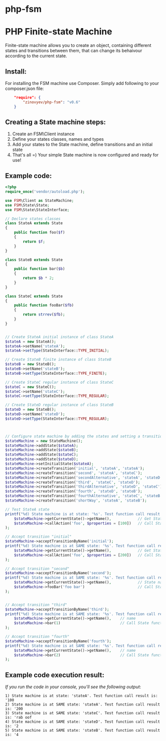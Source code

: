 php-fsm
=======

# PHP Finite-state Machine

Finite-state machine allows you to create an object, containing different states and transitions between them,
that can change its behaivour according to the current state.

## Install:

For installing the FSM machine use Composer. Simply add following to your composer.json file:
```json
    "require": {
        "zinovyev/php-fsm": "v0.6"
    }
```

## Creating a State machine steps:
1. Create an FSM\Client instance
2. Define your states classes, names and types
3. Add your states to the State machine, define transitions and an initial state
4. That's all =) Your simple State machine is now configured and ready for use!

## Example code:
```php
<?php
require_once('vendor/autoload.php');

use FSM\Client as StateMachine;
use FSM\State\State;
use FSM\State\StateInterface;

// Declare states classes
class StateA extends State
{
    public function foo($f)
    {
        return $f;
    }
}

class StateB extends State
{
    public function bar($b)
    {
        return $b * 2;
    }
}

class StateC extends State
{
    public function fooBar($fb)
    {
        return strrev($fb);
    }
}


// Create StateA initial instance of class StateA
$stateA = new StateA();
$stateA->setName('stateA');
$stateA->setType(StateInterface::TYPE_INITIAL);

// Create StateB finite instance of class StateB
$stateB = new StateB();
$stateB->setName('stateB');
$stateB->setType(StateInterface::TYPE_FINITE);

// Create StateC regular instance of class StateC
$stateC = new StateC();
$stateC->setName('stateC');
$stateC->setType(StateInterface::TYPE_REGULAR);

// Create StateD regular instance of class StateB
$stateD = new StateB();
$stateD->setName('stateD');
$stateD->setType(StateInterface::TYPE_REGULAR);



// Configure state machine by adding the states and setting a transition
$stateMachine = new StateMachine();
$stateMachine->addState($stateA);
$stateMachine->addState($stateB);
$stateMachine->addState($stateC);
$stateMachine->addState($stateD);
$stateMachine->setInitialState($stateA);
$stateMachine->createTransition('initial', 'stateA', 'stateA');
$stateMachine->createTransition('second', 'stateA', 'stateC');
$stateMachine->createTransition('secondAlternative', 'stateA', 'stateD');
$stateMachine->createTransition('third', 'stateC', 'stateD');
$stateMachine->createTransition('thirdAlternative', 'stateD', 'stateC');
$stateMachine->createTransition('fourth', 'stateD', 'stateB');
$stateMachine->createTransition('fourthAlternative', 'stateC', 'stateB');
$stateMachine->createTransition('shortWay', 'stateA', 'stateB');

// Test StateA state
printf("%d) State machine is at state: '%s'. Test function call result is: '%s\n", 1,
    $stateMachine->getCurrentState()->getName(),            // Get State name
    $stateMachine->callAction('foo', $properties = [100])   // Call State function
);

// Accept transition "initial"
$stateMachine->acceptTransitionByName('initial');
printf("%d) State machine is at SAME state: '%s'. Test function call result is: '%s\n", 2,
    $stateMachine->getCurrentState()->getName(),            // Get State name
    $stateMachine->callAction('foo', $properties = [200])   // Call State function
);

// Accept transition "second"
$stateMachine->acceptTransitionByName('second');
printf("%d) State machine is at SAME state: '%s'. Test function call result is: '%s\n", 3,
    $stateMachine->getCurrentState()->getName(),            // State name
    $stateMachine->fooBar('foo bar')                        // Call State function
);


// Accept transition "third"
$stateMachine->acceptTransitionByName('third');
printf("%d) State machine is at SAME state: '%s'. Test function call result is: '%s\n", 4,
    $stateMachine->getCurrentState()->getName(),    // name
    $stateMachine->bar(1)                           // Call State function
);

// Accept transition "fourth"
$stateMachine->acceptTransitionByName('fourth');
printf("%d) State machine is at SAME state: '%s'. Test function call result is: '%s\n", 5,
    $stateMachine->getCurrentState()->getName(),    // name
    $stateMachine->bar(2)                           // Call State function
);
```

## Example code execution result:

*If you run the code in your console, you'll see the following output*:
```
1) State machine is at state: 'stateA'. Test function call result is: '100
2) State machine is at SAME state: 'stateA'. Test function call result is: '200
3) State machine is at SAME state: 'stateC'. Test function call result is: 'rab oof
4) State machine is at SAME state: 'stateD'. Test function call result is: '2
5) State machine is at SAME state: 'stateB'. Test function call result is: '4
```